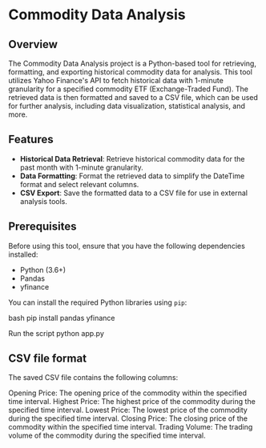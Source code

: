 # Commodity Data Analysis

## Overview

The Commodity Data Analysis project is a Python-based tool for retrieving, formatting, and exporting historical commodity data for analysis. This tool utilizes Yahoo Finance's API to fetch historical data with 1-minute granularity for a specified commodity ETF (Exchange-Traded Fund). The retrieved data is then formatted and saved to a CSV file, which can be used for further analysis, including data visualization, statistical analysis, and more.

## Features

- **Historical Data Retrieval**: Retrieve historical commodity data for the past month with 1-minute granularity.
- **Data Formatting**: Format the retrieved data to simplify the DateTime format and select relevant columns.
- **CSV Export**: Save the formatted data to a CSV file for use in external analysis tools.

## Prerequisites

Before using this tool, ensure that you have the following dependencies installed:

- Python (3.6+)
- Pandas
- yfinance

You can install the required Python libraries using `pip`:

bash
pip install pandas yfinance


Run the script
python app.py

## CSV file format
The saved CSV file contains the following columns:

Opening Price: The opening price of the commodity within the specified time interval.
Highest Price: The highest price of the commodity during the specified time interval.
Lowest Price: The lowest price of the commodity during the specified time interval.
Closing Price: The closing price of the commodity within the specified time interval.
Trading Volume: The trading volume of the commodity during the specified time interval.

